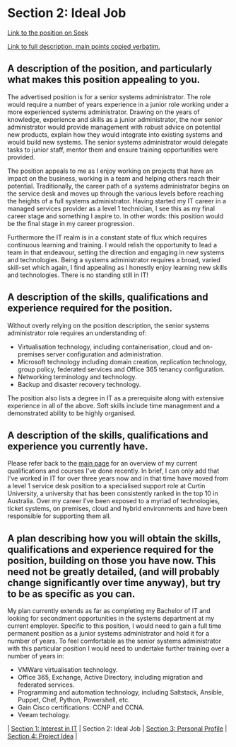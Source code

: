 # Section 2: Ideal Job
[Link to the position on Seek](https://www.seek.com.au/job/38512582?)

[Link to full description, main points copied verbatim.](./fulljob.html)

## A description of the position, and particularly what makes this position appealing to you.

The advertised position is for a senior systems administrator. The role would require a number of years experience in a junior role working under a more experienced systems administrator. Drawing on the years of knowledge, experience and skills as a junior administrator, the now senior administrator would provide management with robust advice on potential new products, explain how they would integrate into existing systems and would build new systems. The senior systems administrator would delegate tasks to junior staff, mentor them and ensure training opportunities were provided.

The position appeals to me as I enjoy working on projects that have an impact on the business, working in a team and helping others reach their potential. Traditionally, the career path of a systems administrator begins on the service desk and moves up through the various levels before reaching the heights of a full systems administrator. Having started my IT career in a managed services provider as a level 1 technician, I see this as my final career stage and something I aspire to. In other words: this position would be the final stage in my career progression.

Furthermore the IT realm is in a constant state of flux which requires continuous learning and training. I would relish the opportunity to lead a team in that endeavour, setting the direction and engaging in new systems and technologies. Being a systems administrator requires a broad, varied skill-set which again, I find appealing as I honestly enjoy learning new skills and technologies. There is no standing still in IT!

## A description of the skills, qualifications and experience required for the position.

Without overly relying on the position description, the senior systems administrator role requires an understanding of:
*  Virtualisation technology, including containerisation, cloud and on-premises server configuration and administration.
* Microsoft technology including domain creation, replication technology, group policy, federated services and Office 365 tenancy configuration.
* Networking terminology and technology.
* Backup and disaster recovery technology.

The position also lists a degree in IT as a prerequisite along with extensive experience in all of the above. Soft skills include time management and a demonstrated ability to be highly organised.

## A description of the skills, qualifications and experience you currently have.

Please refer back to the [main page](../index.html) for an overview of my current qualifications and courses I've done recently. In brief, I can only add that I've worked in IT for over three years now and in that time have moved from a level 1 service desk position to a specialised support role at Curtin University, a university that has been consistently ranked in the top 10 in Australia. Over my career I’ve been exposed to a myriad of technologies, ticket systems, on premises, cloud and hybrid environments and have been responsible for supporting them all.

## A plan describing how you will obtain the skills, qualifications and experience required for the position, building on those you have now. This need not be greatly detailed, (and will probably change significantly over time anyway), but try to be as specific as you can.

My plan currently extends as far as completing my Bachelor of IT and looking for secondment opportunities in the systems department at my current employer.
Specific to this position, I would need to gain a full time permanent position as a junior systems administrator and hold it for a number of years. To feel comfortable as the senior systems administrator with this particular position I would need to undertake further training over a number of years in:
* VMWare virtualisation technology.
* Office 365, Exchange,  Active Directory, including migration and federated services.
* Programming and automation technology, including Saltstack, Ansible, Puppet, Chef, Python, Powershell, etc.
* Gain Cisco certifications: CCNP and CCNA.
* Veeam techology.

| [Section 1: Interest in IT](../section1/section1.html) | Section 2: Ideal Job | [Section 3: Personal Profile](../section3/section3.html) | [Section 4: Project Idea](../section4/section4.html) |

